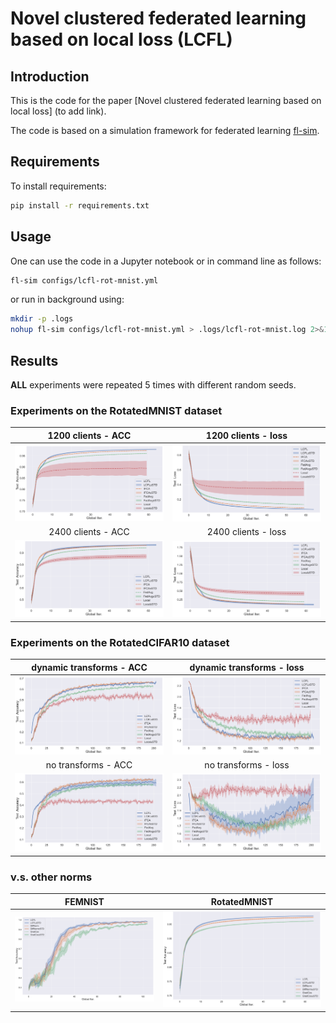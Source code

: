 # Novel clustered federated learning based on local loss (LCFL)

## Introduction

This is the code for the paper [Novel clustered federated learning based on local loss] (to add link).

The code is based on a simulation framework for federated learning [fl-sim](https://github.com/wenh06/fl-sim).

## Requirements

To install requirements:

```bash
pip install -r requirements.txt
```

## Usage

One can use the code in a Jupyter notebook or in command line as follows:

```bash
fl-sim configs/lcfl-rot-mnist.yml
```

or run in background using:

```bash
mkdir -p .logs
nohup fl-sim configs/lcfl-rot-mnist.yml > .logs/lcfl-rot-mnist.log 2>&1 & echo $! > .logs/lcfl-rot-mnist.pid
```

## Results

**ALL** experiments were repeated 5 times with different random seeds.

### Experiments on the RotatedMNIST dataset

 1200 clients - ACC           |  1200 clients - loss
:----------------------------:|:-----------------------------:
![RotatedMNIST-1200-acc](images/RotatedMNIST-1200-val-acc.svg) | ![RotatedMNIST-1200-loss](images/RotatedMNIST-1200-val-loss.svg)
 2400 clients - ACC           |  2400 clients - loss
![RotatedMNIST-2400-acc](images/RotatedMNIST-2400-val-acc.svg) | ![RotatedMNIST-2400-loss](images/RotatedMNIST-2400-val-loss.svg)

### Experiments on the RotatedCIFAR10 dataset

 dynamic transforms - ACC     | dynamic transforms - loss
:----------------------------:|:-----------------------------:
![RotatedCIFAR10-dt-acc](images/RotatedCIFAR10-dynamic-transform-val-acc.svg) | ![RotatedCIFAR10-dt-loss](images/RotatedCIFAR10-dynamic-transform-val-loss.svg)
 no transforms - ACC          |  no transforms - loss
![RotatedMNIST-nt-acc](images/RotatedCIFAR10-no-transform-val-acc.svg) | ![RotatedMNIST-nt-loss](images/RotatedCIFAR10-no-transform-val-loss.svg)

### v.s. other norms

FEMNIST                |  RotatedMNIST
:---------------------:|:---------------------:
![FEMNIST](images/LCFLversusOtherNorm-FEMNIST-NEW.svg) | ![RotatedMNIST](images/LCFLversusOtherNorm-RotMNIST-NEW.svg)
